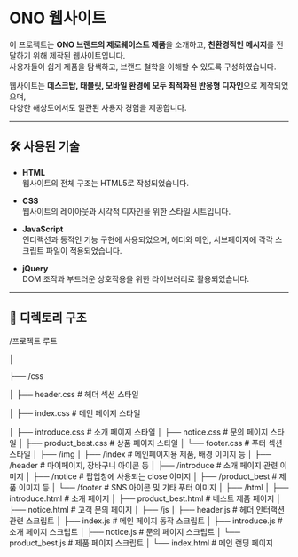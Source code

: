 # ONO 웹사이트

이 프로젝트는 **ONO 브랜드의 제로웨이스트 제품**을 소개하고, **친환경적인 메시지**를 전달하기 위해 제작된 웹사이트입니다.  
사용자들이 쉽게 제품을 탐색하고, 브랜드 철학을 이해할 수 있도록 구성하였습니다.

웹사이트는 **데스크탑, 태블릿, 모바일 환경에 모두 최적화된 반응형 디자인**으로 제작되었으며,  
다양한 해상도에서도 일관된 사용자 경험을 제공합니다.

---

## 🛠 사용된 기술

- **HTML**  
  웹사이트의 전체 구조는 HTML5로 작성되었습니다.

- **CSS**  
  웹사이트의 레이아웃과 시각적 디자인을 위한 스타일 시트입니다.

- **JavaScript**  
  인터랙션과 동적인 기능 구현에 사용되었으며, 헤더와 메인, 서브페이지에 각각 스크립트 파일이 적용되었습니다.

- **jQuery**  
  DOM 조작과 부드러운 상호작용을 위한 라이브러리로 활용되었습니다.

---

## 📁 디렉토리 구조

/프로젝트 루트

│

├── /css

│ ├── header.css # 헤더 섹션 스타일

│ ├── index.css # 메인 페이지 스타일

│ ├── introduce.css # 소개 페이지 스타일
│ ├── notice.css # 문의 페이지 스타일
│ ├── product_best.css # 상품 페이지 스타일
│ └── footer.css # 푸터 섹션 스타일
│
├── /img
│ ├── /index # 메인페이지용 제품, 배경 이미지 등
│ ├── /header # 마이페이지, 장바구니 아이콘 등
│ ├── /introduce # 소개 페이지 관련 이미지
│ ├── /notice # 팝업창에 사용되는 close 이미지
│ ├── /product_best # 제품 이미지 등
│ └── /footer # SNS 아이콘 및 기타 푸터 이미지
│
├── /html
│ ├── introduce.html # 소개 페이지
│ ├── product_best.html # 베스트 제품 페이지
│ ├── notice.html # 고객 문의 페이지
│
├── /js
│ ├── header.js # 헤더 인터랙션 관련 스크립트
│ ├── index.js # 메인 페이지 동작 스크립트
│ ├── introduce.js # 소개 페이지 스크립트
│ ├── notice.js # 문의 페이지 스크립트
│ └── product_best.js # 제품 페이지 스크립트
│
└── index.html # 메인 랜딩 페이지
